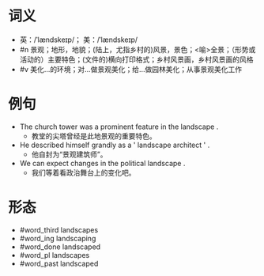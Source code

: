 # 词义
- 英：/ˈlændskeɪp/； 美：/ˈlændskeɪp/
- #n 景观；地形，地貌；(陆上，尤指乡村的)风景，景色；<喻>全景；（形势或活动的）主要特色；(文件的)横向打印格式；乡村风景画，乡村风景画的风格
- #v 美化…的环境；对…做景观美化；给…做园林美化；从事景观美化工作
# 例句
- The church tower was a prominent feature in the landscape .
	- 教堂的尖塔曾经是此地景观的重要特色。
- He described himself grandly as a ' landscape architect ' .
	- 他自封为“景观建筑师”。
- We can expect changes in the political landscape .
	- 我们等着看政治舞台上的变化吧。
# 形态
- #word_third landscapes
- #word_ing landscaping
- #word_done landscaped
- #word_pl landscapes
- #word_past landscaped
